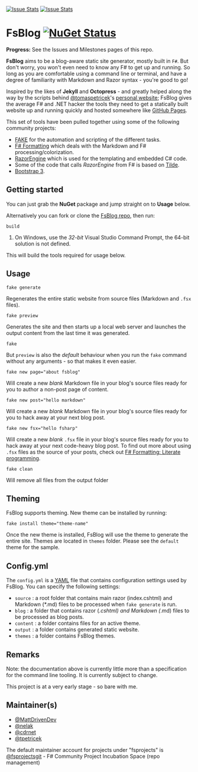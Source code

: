 [![Issue Stats](http://issuestats.com/github/fsprojects/FsBlog/badge/issue)](http://issuestats.com/github/fsprojects/FsBlog)
[![Issue Stats](http://issuestats.com/github/fsprojects/FsBlog/badge/pr)](http://issuestats.com/github/fsprojects/FsBlog)

# FsBlog [![NuGet Status](http://img.shields.io/nuget/v/FsBlog.svg?style=flat)](https://www.nuget.org/packages/FsBlog/)

**Progress:** See the Issues and Milestones pages of this repo.

**FsBlog** aims to be a blog-aware static site generator, mostly built in `F#`. But don't worry, you won't even need to know any F# to get up and running. So long as you are comfortable using a command line or terminal, and have a degree of familiarity with Markdown and Razor syntax - you're good to go!

Inspired by the likes of **Jekyll** and **Octopress** - and greatly helped along the way by the scripts behind [@tomaspetricek](https://twitter.com/tomaspetricek)'s [personal website](https://github.com/tpetricek/TomaspNet.Website); FsBlog gives the average F# and .NET hacker the tools they need to get a statically built website up and running quickly and hosted somewhere like [GitHub Pages](http://pages.github.com/).

This set of tools have been pulled together using some of the following community projects:

* [FAKE](http://fsharp.github.io/FAKE/) for the automation and scripting of the different tasks.
* [F# Formatting](http://tpetricek.github.io/FSharp.Formatting/) which deals with the Markdown and F# processing/colorization.
* [RazorEngine](https://github.com/Antaris/RazorEngine) which is used for the templating and embedded C# code.
* Some of the code that calls *RazorEngine* from F# is based on [Tilde](https://github.com/aktowns/tilde).
* [Bootstrap 3](http://getbootstrap.com/).

## Getting started

You can just grab the **NuGet** package and jump straight on to **Usage** below.

Alternatively you can fork or clone the [FsBlog repo](https://github.com/fsprojects/FsBlog), then run:

    build

1. On Windows, use the *32-bit* Visual Studio Command Prompt, the 64-bit
   solution is not defined.

This will build the tools required for usage below.

## Usage

    fake generate

Regenerates the entire static website from source files (Markdown and `.fsx` files).

    fake preview

Generates the site and then starts up a local web server and launches the output content from the last time it was generated.

    fake

But `preview` is also the *default* behaviour when you run the `fake` command without any arguments - so that makes it even easier.

    fake new page="about fsblog"

Will create a new *blank* Markdown file in your blog's source files ready for you to author a non-post page of content.

    fake new post="hello markdown"

Will create a new *blank* Markdown file in your blog's source files ready for you to hack away at your next blog post.

    fake new fsx="hello fsharp"

Will create a new *blank* `.fsx` file in your blog's source files ready for you to hack away at your next code-heavy blog post. To find out more about using `.fsx` files as the source of your posts, check out [F# Formatting: Literate programming](http://tpetricek.github.io/FSharp.Formatting/demo.html).
    
    fake clean

Will remove all files from the output folder

## Theming

FsBlog supports theming. New theme can be installed by running:

    fake install theme="theme-name"

Once the new theme is installed, FsBlog will use the theme to generate the entire site. Themes are located in `themes` folder. Please see the `default` theme for the sample.

## Config.yml

The `config.yml` is a [YAML](http://yaml.org/) file that contains configuration settings used by FsBlog. You can specify the following settings:
* `source` : a root folder that contains main razor (index.cshtml) and Markdown (*.md) files to be processed when `fake generate` is run.
* `blog` : a folder that contains razor (*.cshtml) and Markdown (*.md) files to be processed as blog posts.
* `content` : a folder contains files for an active theme.
* `output` : a folder contains generated static website.
* `themes` : a folder contains FsBlog themes.

## Remarks

Note: the documentation above is currently little more than a specification for the command line tooling. It is currently subject to change.

This project is at a very early stage - so bare with me.


## Maintainer(s)

- [@MattDrivenDev](https://github.com/MattDrivenDev)
- [@nelak](https://github.com/nelak)
- [@cdrnet](https://github.com/cdrnet)
- [@tpetricek](https://github.com/tpetricek)

The default maintainer account for projects under "fsprojects" is [@fsprojectsgit](https://github.com/fsprojectsgit) - F# Community Project Incubation Space (repo management)
